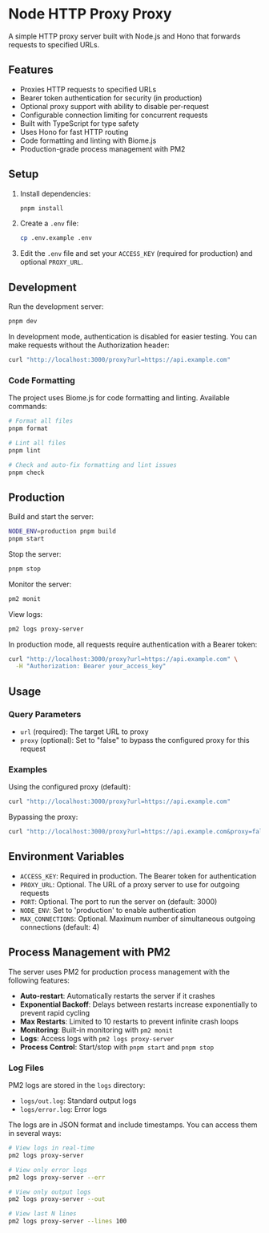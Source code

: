 # Node HTTP Proxy Proxy

A simple HTTP proxy server built with Node.js and Hono that forwards requests to specified URLs.

## Features

- Proxies HTTP requests to specified URLs
- Bearer token authentication for security (in production)
- Optional proxy support with ability to disable per-request
- Configurable connection limiting for concurrent requests
- Built with TypeScript for type safety
- Uses Hono for fast HTTP routing
- Code formatting and linting with Biome.js
- Production-grade process management with PM2

## Setup

1. Install dependencies:
   ```bash
   pnpm install
   ```

2. Create a `.env` file:
   ```bash
   cp .env.example .env
   ```

3. Edit the `.env` file and set your `ACCESS_KEY` (required for production) and optional `PROXY_URL`.

## Development

Run the development server:
```bash
pnpm dev
```

In development mode, authentication is disabled for easier testing. You can make requests without the Authorization header:
```bash
curl "http://localhost:3000/proxy?url=https://api.example.com"
```

### Code Formatting

The project uses Biome.js for code formatting and linting. Available commands:

```bash
# Format all files
pnpm format

# Lint all files
pnpm lint

# Check and auto-fix formatting and lint issues
pnpm check
```

## Production

Build and start the server:
```bash
NODE_ENV=production pnpm build
pnpm start
```

Stop the server:
```bash
pnpm stop
```

Monitor the server:
```bash
pm2 monit
```

View logs:
```bash
pm2 logs proxy-server
```

In production mode, all requests require authentication with a Bearer token:
```bash
curl "http://localhost:3000/proxy?url=https://api.example.com" \
  -H "Authorization: Bearer your_access_key"
```

## Usage

### Query Parameters

- `url` (required): The target URL to proxy
- `proxy` (optional): Set to "false" to bypass the configured proxy for this request

### Examples

Using the configured proxy (default):
```bash
curl "http://localhost:3000/proxy?url=https://api.example.com"
```

Bypassing the proxy:
```bash
curl "http://localhost:3000/proxy?url=https://api.example.com&proxy=false"
```

## Environment Variables

- `ACCESS_KEY`: Required in production. The Bearer token for authentication
- `PROXY_URL`: Optional. The URL of a proxy server to use for outgoing requests
- `PORT`: Optional. The port to run the server on (default: 3000)
- `NODE_ENV`: Set to 'production' to enable authentication
- `MAX_CONNECTIONS`: Optional. Maximum number of simultaneous outgoing connections (default: 4)

## Process Management with PM2

The server uses PM2 for production process management with the following features:

- **Auto-restart**: Automatically restarts the server if it crashes
- **Exponential Backoff**: Delays between restarts increase exponentially to prevent rapid cycling
- **Max Restarts**: Limited to 10 restarts to prevent infinite crash loops
- **Monitoring**: Built-in monitoring with `pm2 monit`
- **Logs**: Access logs with `pm2 logs proxy-server`
- **Process Control**: Start/stop with `pnpm start` and `pnpm stop`

### Log Files

PM2 logs are stored in the `logs` directory:
- `logs/out.log`: Standard output logs
- `logs/error.log`: Error logs

The logs are in JSON format and include timestamps. You can access them in several ways:
```bash
# View logs in real-time
pm2 logs proxy-server

# View only error logs
pm2 logs proxy-server --err

# View only output logs
pm2 logs proxy-server --out

# View last N lines
pm2 logs proxy-server --lines 100
```